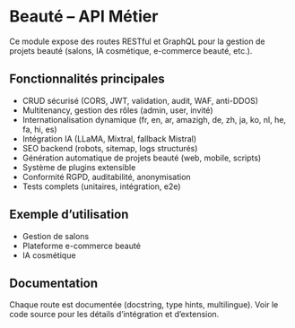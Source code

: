 # Beauté – API Métier

Ce module expose des routes RESTful et GraphQL pour la gestion de projets beauté (salons, IA cosmétique, e-commerce beauté, etc.).

## Fonctionnalités principales
- CRUD sécurisé (CORS, JWT, validation, audit, WAF, anti-DDOS)
- Multitenancy, gestion des rôles (admin, user, invité)
- Internationalisation dynamique (fr, en, ar, amazigh, de, zh, ja, ko, nl, he, fa, hi, es)
- Intégration IA (LLaMA, Mixtral, fallback Mistral)
- SEO backend (robots, sitemap, logs structurés)
- Génération automatique de projets beauté (web, mobile, scripts)
- Système de plugins extensible
- Conformité RGPD, auditabilité, anonymisation
- Tests complets (unitaires, intégration, e2e)

## Exemple d’utilisation
- Gestion de salons
- Plateforme e-commerce beauté
- IA cosmétique

## Documentation
Chaque route est documentée (docstring, type hints, multilingue). Voir le code source pour les détails d’intégration et d’extension.
